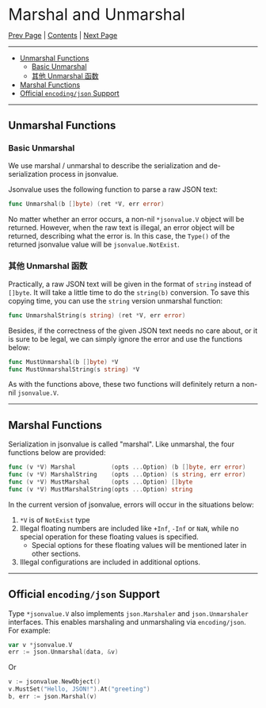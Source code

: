 <font size=6>Marshal and Unmarshal</font>

[Prev Page](./04_get.md) | [Contents](./README.md) | [Next Page](./06_import_export.md)

---

- [Unmarshal Functions](#unmarshal-functions)
  - [Basic Unmarshal](#basic-unmarshal)
  - [其他 Unmarshal 函数](#其他-unmarshal-函数)
- [Marshal Functions](#marshal-functions)
- [Official `encoding/json` Support](#official-encodingjson-support)

---

## Unmarshal Functions

### Basic Unmarshal

We use marshal / unmarshal to describe the serialization and de-serialization process in jsonvalue.

Jsonvalue uses the following function to parse a raw JSON text:

```go
func Unmarshal(b []byte) (ret *V, err error)
```

No matter whether an error occurs, a non-nil `*jsonvalue.V` object will be returned. However, when the raw text is illegal, an error object will be returned, describing what the error is. In this case, the `Type()` of the returned jsonvalue value will be `jsonvalue.NotExist`.

### 其他 Unmarshal 函数

Practically, a raw JSON text will be given in the format of `string` instead of `[]byte`. It will take a little time to do the `string(b)` conversion. To save this copying time, you can use the `string` version unmarshal function:

```go
func UnmarshalString(s string) (ret *V, err error)
```

Besides, if the correctness of the given JSON text needs no care about, or it is sure to be legal, we can simply ignore the error and use the functions below:

```go
func MustUnmarshal(b []byte) *V
func MustUnmarshalString(s string) *V
```

As with the functions above, these two functions will definitely return a non-nil `jsonvalue.V`.

---

## Marshal Functions

Serialization in jsonvalue is called "marshal". Like unmarshal, the four functions below are provided:

```go
func (v *V) Marshal          (opts ...Option) (b []byte, err error)
func (v *V) MarshalString    (opts ...Option) (s string, err error)
func (v *V) MustMarshal      (opts ...Option) []byte
func (v *V) MustMarshalString(opts ...Option) string
```

In the current version of jsonvalue, errors will occur in the situations below:

1. `*V` is of `NotExist` type
2. Illegal floating numbers are included like `+Inf`, `-Inf` or `NaN`, while no special operation for these floating values is specified.
   - Special options for these floating values will be mentioned later in other sections.
3. Illegal configurations are included in additional options.

---

## Official `encoding/json` Support

Type `*jsonvalue.V` also implements `json.Marshaler` and `json.Unmarshaler` interfaces. This enables marshaling and unmarshaling via `encoding/json`. For example:

```go
var v *jsonvalue.V
err := json.Unmarshal(data, &v)
```

Or

```go
v := jsonvalue.NewObject()
v.MustSet("Hello, JSON!").At("greeting")
b, err := json.Marshal(v)
```

